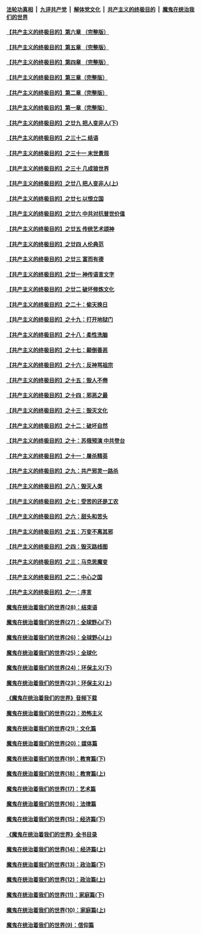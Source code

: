 

####  [法轮功真相](../../../../basic/blob/master/README.md?t=07022302) &nbsp;|&nbsp; [九评共产党](../../../../9ping.md/blob/master/README.md?t=07022302) &nbsp;|&nbsp; [解体党文化](../../../../jtdwh.md/blob/master/README.md?t=07022302)  &nbsp;|&nbsp; [共产主义的终极目的](../../../../gczydzjmd.md/blob/master/README.md?t=07022302) &nbsp;|&nbsp; [魔鬼在统治我们的世界](../../../../mgztzwmdsj.md/blob/master/README.md?t=07022302) 

#### [【共产主义的终极目的】第六章 （完整版）](../pages/nsc422/n11428913.md?t=07022302) 

#### [【共产主义的终极目的】第五章 （完整版）](../pages/nsc422/n11428912.md?t=07022302) 

#### [【共产主义的终极目的】第四章 （完整版）](../pages/nsc422/n11428907.md?t=07022302) 

#### [【共产主义的终极目的】第三章（完整版）](../pages/nsc422/n11428848.md?t=07022302) 

#### [【共产主义的终极目的】第二章（完整版）](../pages/nsc422/n11428831.md?t=07022302) 

#### [【共产主义的终极目的】第一章（完整版）](../pages/nsc422/n11417651.md?t=07022302) 

#### [【共产主义的终极目的】之廿九 把人变非人(下)](../pages/nsc422/n11344140.md?t=07022302) 

#### [【共产主义的终极目的】之三十二 结语](../pages/nsc422/n11360535.md?t=07022302) 

#### [【共产主义的终极目的】之三十一 末世景观](../pages/nsc422/n11351129.md?t=07022302) 

#### [【共产主义的终极目的】之三十 几成狼世界](../pages/nsc422/n11348280.md?t=07022302) 

#### [【共产主义的终极目的】之廿八 把人变非人(上)](../pages/nsc422/n11340492.md?t=07022302) 

#### [【共产主义的终极目的】之廿七 以恨立国](../pages/nsc422/n11336944.md?t=07022302) 

#### [【共产主义的终极目的】之廿六 中共对抗普世价值](../pages/nsc422/n11324785.md?t=07022302) 

#### [【共产主义的终极目的】之廿五 传统艺术颂神](../pages/nsc422/n11296396.md?t=07022302) 

#### [【共产主义的终极目的】之廿四 人伦典范](../pages/nsc422/n11296397.md?t=07022302) 

#### [【共产主义的终极目的】之廿三 富而有德](../pages/nsc422/n11283598.md?t=07022302) 

#### [【共产主义的终极目的】之廿一 神传语言文字](../pages/nsc422/n11263265.md?t=07022302) 

#### [【共产主义的终极目的】之廿二 破坏修炼文化](../pages/nsc422/n11245728.md?t=07022302) 

#### [【共产主义的终极目的】之二十：偷天换日](../pages/nsc422/n11238846.md?t=07022302) 

#### [【共产主义的终极目的】之十九：打开地狱门](../pages/nsc422/n11206376.md?t=07022302) 

#### [【共产主义的终极目的】之十八：柔性洗脑](../pages/nsc422/n11199994.md?t=07022302) 

#### [【共产主义的终极目的】之十七：颠倒善恶](../pages/nsc422/n11179782.md?t=07022302) 

#### [【共产主义的终极目的】之十六：反神骂祖宗](../pages/nsc422/n11166798.md?t=07022302) 

#### [【共产主义的终极目的】之十五：毁人不倦](../pages/nsc422/n11166792.md?t=07022302) 

#### [【共产主义的终极目的】之十四：邪恶之最](../pages/nsc422/n11150249.md?t=07022302) 

#### [【共产主义的终极目的】之十三：毁灭文化](../pages/nsc422/n11135227.md?t=07022302) 

#### [【共产主义的终极目的】之十二：破坏自然](../pages/nsc422/n11135214.md?t=07022302) 

#### [【共产主义的终极目的】之十：苏俄预演 中共登台](../pages/nsc422/n11118424.md?t=07022302) 

#### [【共产主义的终极目的】之十一：屠杀精英](../pages/nsc422/n11118442.md?t=07022302) 

#### [【共产主义的终极目的】之九：共产邪灵一路杀](../pages/nsc422/n11114139.md?t=07022302) 

#### [【共产主义的终极目的】之八：毁灭人类](../pages/nsc422/n11108503.md?t=07022302) 

#### [【共产主义的终极目的】之七：受苦的还是工农](../pages/nsc422/n11101809.md?t=07022302) 

#### [【共产主义的终极目的】之六：甜头和苦头](../pages/nsc422/n11096971.md?t=07022302) 

#### [【共产主义的终极目的】之五：万变不离其邪](../pages/nsc422/n11091285.md?t=07022302) 

#### [【共产主义的终极目的】之四：毁灭路线图](../pages/nsc422/n11086284.md?t=07022302) 

#### [【共产主义的终极目的】之三：马克思魔变](../pages/nsc422/n11061941.md?t=07022302) 

#### [【共产主义的终极目的】之二：中心之国](../pages/nsc422/n11047728.md?t=07022302) 

#### [【共产主义的终极目的】之一：序言](../pages/nsc422/n11086077.md?t=07022302) 

#### [魔鬼在统治着我们的世界(28)：结束语](../pages/nsc422/n10936246.md?t=07022302) 

#### [魔鬼在统治着我们的世界(27)：全球野心(下)](../pages/nsc422/n10928319.md?t=07022302) 

#### [魔鬼在统治着我们的世界(26)：全球野心(上)](../pages/nsc422/n10900318.md?t=07022302) 

#### [魔鬼在统治着我们的世界(25)：全球化](../pages/nsc422/n10788205.md?t=07022302) 

#### [魔鬼在统治着我们的世界(24)：环保主义(下)](../pages/nsc422/n10695307.md?t=07022302) 

#### [魔鬼在统治着我们的世界(23)：环保主义(上)](../pages/nsc422/n10688613.md?t=07022302) 

#### [《魔鬼在统治着我们的世界》音频下载](../pages/nsc422/n10635553.md?t=07022302) 

#### [魔鬼在统治着我们的世界(22)：恐怖主义](../pages/nsc422/n10614727.md?t=07022302) 

#### [魔鬼在统治着我们的世界(21)：文化篇](../pages/nsc422/n10597706.md?t=07022302) 

#### [魔鬼在统治着我们的世界(20)：媒体篇](../pages/nsc422/n10586579.md?t=07022302) 

#### [魔鬼在统治着我们的世界(19)：教育篇(下)](../pages/nsc422/n10564808.md?t=07022302) 

#### [魔鬼在统治着我们的世界(18)：教育篇(上)](../pages/nsc422/n10526970.md?t=07022302) 

#### [魔鬼在统治着我们的世界(17)：艺术篇](../pages/nsc422/n10499093.md?t=07022302) 

#### [魔鬼在统治着我们的世界(16)：法律篇](../pages/nsc422/n10485969.md?t=07022302) 

#### [魔鬼在统治着我们的世界(15)：经济篇(下)](../pages/nsc422/n10469975.md?t=07022302) 

#### [《魔鬼在统治着我们的世界》全书目录](../pages/nsc422/n10464261.md?t=07022302) 

#### [魔鬼在统治着我们的世界(14)：经济篇(上)](../pages/nsc422/n10457370.md?t=07022302) 

#### [魔鬼在统治着我们的世界(13)：政治篇(下)](../pages/nsc422/n10448270.md?t=07022302) 

#### [魔鬼在统治着我们的世界(12)：政治篇(上)](../pages/nsc422/n10444576.md?t=07022302) 

#### [魔鬼在统治着我们的世界(11)：家庭篇(下)](../pages/nsc422/n10440961.md?t=07022302) 

#### [魔鬼在统治着我们的世界(10)：家庭篇(上)](../pages/nsc422/n10435448.md?t=07022302) 

#### [魔鬼在统治着我们的世界(9)：信仰篇](../pages/nsc422/n10432159.md?t=07022302) 

